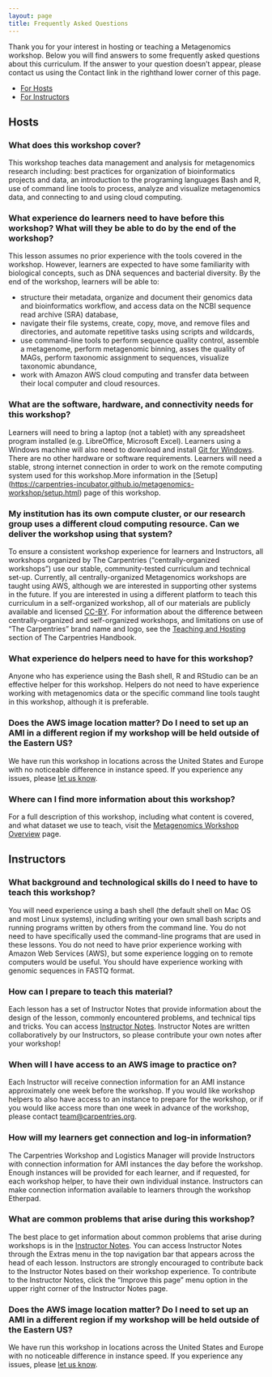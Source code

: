 ```yaml
---
layout: page
title: Frequently Asked Questions
---
```


Thank you for your interest in hosting or teaching a Metagenomics workshop. Below you will find answers to some frequently asked questions about this curriculum. If the answer to your question doesn’t appear, please contact us using the Contact link in the righthand lower corner of this page.

* [For Hosts](#hosts)
* [For Instructors](#instructors)

## <a id="hosts"></a> Hosts

### What does this workshop cover? 

This workshop teaches data management and analysis for metagenomics research including: best practices for organization of bioinformatics projects and data, an introduction to the programing languages Bash and R, use of command line tools to process, analyze and visualize metagenomics data, and connecting to and using cloud computing. 

### What experience do learners need to have before this workshop? What will they be able to do by the end of the workshop? 

This lesson assumes no prior experience with the tools covered in the workshop. However, learners are expected to have some familiarity with biological concepts, such as DNA sequences and bacterial diversity. By the end of the workshop, learners will be able to: 

- structure their metadata, organize and document their genomics data and bioinformatics workflow, and access data on the NCBI sequence read archive (SRA) database,
- navigate their file systems, create, copy, move, and remove files and directories, and automate repetitive tasks using scripts and wildcards,
- use command-line tools to perform sequence quality control, assemble a metagenome, perform metagenomic binning, asses the quality of MAGs, perform taxonomic assignment to sequences, visualize taxonomic abundance,
- work with Amazon AWS cloud computing and transfer data between their local computer and cloud resources.

### What are the software, hardware, and connectivity needs for this workshop?

Learners will need to bring a laptop (not a tablet) with any spreadsheet program installed (e.g. LibreOffice, Microsoft Excel). Learners using a Windows machine will also need to download and install [Git for Windows](https://gitforwindows.org/). There are no other hardware or software requirements. Learners will need a stable, strong internet connection in order to work on the remote computing system used for this workshop.More information in the [Setup] (https://carpentries-incubator.github.io/metagenomics-workshop/setup.html) page of this workshop.

### My institution has its own compute cluster, or our research group uses a different cloud computing resource. Can we deliver the workshop using that system?

To ensure a consistent workshop experience for learners and Instructors, all workshops organized by The Carpentries (“centrally-organized workshops”) use our stable, community-tested curriculum and technical set-up. Currently, all centrally-organized Metagenomics workshops are taught using AWS, although we are interested in supporting other systems in the future. If you are interested in using a different platform to teach this curriculum in a self-organized workshop, all of our materials are publicly available and licensed [CC-BY](https://creativecommons.org/licenses/by/4.0/). For information about the difference between centrally-organized and self-organized workshops, and limitations on use of “The Carpentries” brand name and logo, see the [Teaching and Hosting](https://docs.carpentries.org/topic_folders/hosts_instructors/index.html) section of The Carpentries Handbook.

### What experience do helpers need to have for this workshop?

Anyone who has experience using the Bash shell, R and RStudio can be an effective helper for this workshop. Helpers do not need to have experience working with metagenomics data or the specific command line tools taught in this workshop, although it is preferable. 

### Does the AWS image location matter? Do I need to set up an AMI in a different region if my workshop will be held outside of the Eastern US?

We have run this workshop in locations across the United States and Europe with no noticeable difference in instance speed. If you experience any issues, please [let us know](mailto:team@carpentries.org).

### Where can I find more information about this workshop?
For a full description of this workshop, including what content is covered, and what dataset we use to teach, visit the [Metagenomics Workshop Overview](https://carpentries-incubator.github.io/metagenomics-workshop/) page. 

## <a id="instructors"></a> Instructors

### What background and technological skills do I need to have to teach this workshop?

You will need experience using a bash shell (the default shell on Mac OS and most Linux systems), including writing your own small bash scripts and running programs written by others from the command line. You do not need to have specifically used the command-line programs that are used in these lessons. You do not need to have prior experience working with Amazon Web Services (AWS), but some experience logging on to remote computers would be useful. You should have experience working with genomic sequences in FASTQ format. 

### How can I prepare to teach this material? 

Each lesson has a set of Instructor Notes that provide information about the design of the lesson, commonly encountered problems, and technical tips and tricks. You can access [Instructor Notes](https://carpentries-incubator.github.io/metagenomics-workshop/guide/index.html). Instructor Notes are written collaboratively by our Instructors, so please contribute your own notes after your workshop!

### When will I have access to an AWS image to practice on?

Each Instructor will receive connection information for an AMI instance approximately one week before the workshop. If you would like workshop helpers to also have access to an instance to prepare for the workshop, or if you would like access more than one week in advance of the workshop, please contact [team@carpentries.org](mailto:team@carpentries.org).

### How will my learners get connection and log-in information? 

The Carpentries Workshop and Logistics Manager will provide Instructors with connection information for AMI instances the day before the workshop. Enough instances will be provided for each learner, and if requested, for each workshop helper, to have their own individual instance. Instructors can make connection information available to learners through the workshop Etherpad. 

### What are common problems that arise during this workshop?

The best place to get information about common problems that arise during workshops is in the [Instructor Notes](https://carpentries-incubator.github.io/metagenomics-workshop/guide/index.html). You can access Instructor Notes through the Extras menu in the top navigation bar that appears across the head of each lesson. Instructors are strongly encouraged to contribute back to the Instructor Notes based on their workshop experience. To contribute to the Instructor Notes, click the “Improve this page” menu option in the upper right corner of the Instructor Notes page. 

### Does the AWS image location matter? Do I need to set up an AMI in a different region if my workshop will be held outside of the Eastern US?

We have run this workshop in locations across the United States and Europe with no noticeable difference in instance speed. If you experience any issues, please [let us know](team@carpentries.org).
